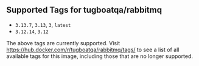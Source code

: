 ## Supported Tags for tugboatqa/rabbitmq

* `3.13.7`, `3.13`, `3`, `latest`
* `3.12.14`, `3.12`

The above tags are currently supported. Visit https://hub.docker.com/r/tugboatqa/rabbitmq/tags/ to see a list of all available tags for this image, including those that are no longer supported.
